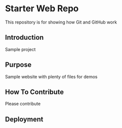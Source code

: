 # Starter Web Repo

This repository is for showing how Git and GitHub work
## Introduction
Sample project

## Purpose

Sample website with plenty of files for demos

## How To Contribute
Please contribute

## Deployment

